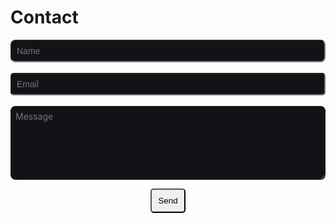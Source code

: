 # Contact

<form target="_blank" action="https://formsubmit.co/158a4083e39ad06964c9904d4c6ed0f1" method="POST">
  <div class="form-group">
    <div class="form-row">
      <input type="text" name="name" class="form-control" placeholder="Name" style="width: 100%; background-color: #111319; padding: 8px; border-radius: 8px; font-size: 1em;" required>
    </div>
    <br>
    <div class="col">
      <input type="email" name="email" class="form-control" placeholder="Email" style="width: 100%; background-color: #111319; padding: 8px; border-radius: 5px; font-size: 1em;" required>
    </div>
    <br>
    <div class="form-group">
      <textarea placeholder="Message" class="form-control" name="message" rows="6" style="width: 100%; background-color: #111319; border: 0px; border-radius: 8px; padding: 8px; font-family: inherit; color: white; font-size: 1em;" required></textarea>
    </div>
    <p></p>
    <div align="center">
      <button type="submit" class="contact-submit" style="padding: 10px; border-radius: 5px;">Send</button>
    </div>
  </div>
</form>
